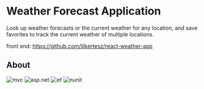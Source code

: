 # Weather Forecast Application

Look up weather forecasts or the current weather for any location, and save favorites to track the current weather of multiple locations.

front end: https://github.com/lilkertesz/react-weather-app

## About

![mvc](https://img.shields.io/badge/MVC_design_pattern-yellow)
![asp.net](https://img.shields.io/badge/3.1-ASP.NET_Core-blue)
![ef](https://img.shields.io/badge/5.0-EF_Core-purple)
![nunit](https://img.shields.io/badge/3.11-NUnit-green)
